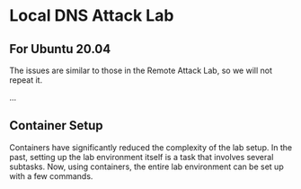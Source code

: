 # Local DNS Attack Lab

## For Ubuntu 20.04

The issues are similar to those in the Remote Attack Lab, so
we will not repeat it.

...


## Container Setup

Containers have significantly reduced the complexity of the lab setup. 
In the past, setting up the lab environment itself is a task that involves
several subtasks. Now, using containers, the entire lab environment can
be set up with a few commands.  

